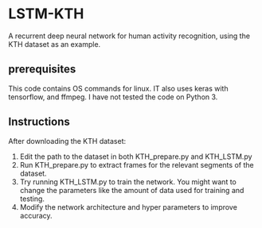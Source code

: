 # LSTM-KTH
A recurrent deep neural network for human activity recognition, using the KTH dataset as an example.

## prerequisites
This code contains OS commands for linux. IT also uses keras with tensorflow, and ffmpeg. I have not tested the code on Python 3.

## Instructions
After downloading the KTH dataset:

1. Edit the path to the dataset in both KTH_prepare.py and KTH_LSTM.py
2. Run KTH_prepare.py to extract frames for the relevant segments of the dataset.
3. Try running KTH_LSTM.py to train the network. You might want to change the parameters like the amount of data used for training and testing.
4. Modify the network architecture and hyper parameters to improve accuracy.
